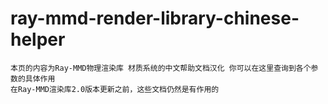 # ray-mmd-render-library-chinese-helper
    本页的内容为Ray-MMD物理渲染库 材质系统的中文帮助文档汉化 你可以在这里查询到各个参数的具体作用
    在Ray-MMD渲染库2.0版本更新之前，这些文档仍然是有作用的
